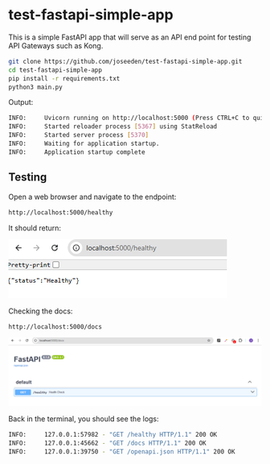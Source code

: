 
# test-fastapi-simple-app

This is a simple FastAPI app that will serve as an API end point for testing API Gateways such as Kong. 

```bash
git clone https://github.com/joseeden/test-fastapi-simple-app.git
cd test-fastapi-simple-app
pip install -r requirements.txt
python3 main.py
```

Output:

```bash
INFO:     Uvicorn running on http://localhost:5000 (Press CTRL+C to quit)
INFO:     Started reloader process [5367] using StatReload
INFO:     Started server process [5370]
INFO:     Waiting for application startup.
INFO:     Application startup complete 
```

## Testing 

Open a web browser and navigate to the endpoint:

```bash
http://localhost:5000/healthy 
```

It should return:

![](/img/docs/11182024-fastapi-endpoint-working.png)

Checking the docs:

```bash
http://localhost:5000/docs
```

![](/img/docs/11182024-fastapi-endpoint-docs-working.png)

Back in the terminal, you should see the logs:

```bash
INFO:     127.0.0.1:57982 - "GET /healthy HTTP/1.1" 200 OK
INFO:     127.0.0.1:45662 - "GET /docs HTTP/1.1" 200 OK
INFO:     127.0.0.1:39750 - "GET /openapi.json HTTP/1.1" 200 OK
```